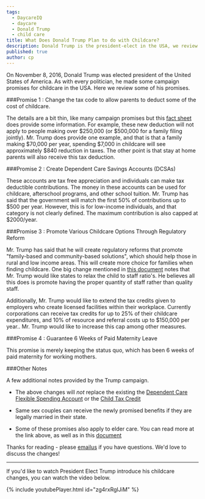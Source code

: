 ```yaml
---
tags:
  - DaycareIQ
  - daycare
  - Donald Trump
  - child care
title: What Does Donald Trump Plan to do with Childcare?
description: Donald Trump is the president-elect in the USA, we review some of his campaign promises for childcare.
published: true
author: cp
---
```

On November 8, 2016, Donald Trump was elected president of the United States of America.  As with every politician, he made some campaign promises for childcare in the USA.  Here we review some of his promises.

###Promise 1 : Change the tax code to allow parents to deduct some of the cost of childcare.

The details are a bit thin, like many campaign promises but this [fact sheet](https://assets.donaldjtrump.com/CHILD_CARE_FACT_SHEET.pdf) does provide some information.  For example, these new deduction will not apply to people making over $250,000 (or $500,000 for a family filing jointly).  Mr. Trump does provide one example, and that is that a family making $70,000 per year, spending $7,000 in childcare will see approximately $840 reduction in taxes.  The other point is that stay at home parents will also receive this tax deduction.

###Promise 2 : Create Dependent Care Savings Accounts (DCSAs)

These accounts are tax free appreciation and individuals can make tax deductible contributions.  The money in these accounts can be used for childcare, afterschool programs, and other school tuition.  Mr. Trump has said that the government will match the first 50% of contributions up to $500 per year.  However, this is for low-income individuals, and that category is not clearly defined.  The maximum contribution is also capped at $2000/year.

###Promise 3 : Promote Various Childcare Options Through Regulatory Reform

Mr. Trump has said that he will create regulatory reforms that promote "family-based and	community-based	solutions", which should help those in rural and low income areas.  This will create more choice for families when finding childcare.  One big change mentioned in [this document](https://assets.donaldjtrump.com/Childcare_Reform.pdf) notes that Mr. Trump would like states to relax the child to staff ratio's.  He believes all this does is promote having the proper quantity of staff rather than quality staff.

Additionally, Mr. Trump would like to extend the tax credits given to employers who create licensed facilities within their workplace.  Currently corporations can receive tax credits for up to 25% of their childcare expenditures, and 10% of resource and referral costs up to $150,000 per year..  Mr. Trump would like to increase this cap among other measures.

###Promise 4 : Guarantee 6 Weeks of Paid Maternity Leave

This promise is merely keeping the status quo, which has been 6 weeks of paid maternity for working mothers.

###Other Notes

A few additional notes provided by the Trump campaign.

- The above changes will *not* replace the existing the [Dependent Care Flexible Spending Account](https://www.opm.gov/faqs/topic/insure/index.aspx?cid=46549ed7-e6c3-43b2-ac52-2ef692133437) or the [Child Tax Credit](https://www.irs.gov/uac/ten-facts-about-the-child-tax-credit)

- Same sex couples can receive the newly promised benefits if they are legally married in their state.

- Some of these promises also apply to elder care.  You can read more at the link above, as well as in this [document](https://assets.donaldjtrump.com/Childcare_Reform.pdf)

Thanks for reading - please [emailus](mailto://craig@daycareiq.com) if you have questions.  We'd love to discuss the changes!

----

If you'd like to watch President Elect Trump introduce his childcare changes, you can watch the video below.

{% include youtubePlayer.html id="zg4rxRgIJiM" %}
